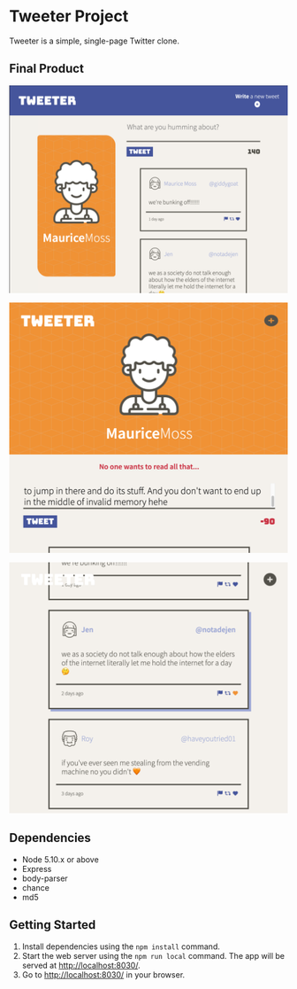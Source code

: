 # Tweeter Project

Tweeter is a simple, single-page Twitter clone.

## Final Product

!["Desktop view of the homepage. Left column shows user's profile and right column shows Tweet form and timeline of past Tweets."](https://github.com/kethnal/tweeter/blob/master/docs/desktop-view.png?raw=true)

!["Tablet view of the homepage. Example shown of maximum character feature."](https://github.com/kethnal/tweeter/blob/master/docs/tablet-view.png?raw=true)

!["Example shown of of view when a tweet is hovered over with cursor. Blue drop shadow, bolded user, and icons turn orange when hovered as well."](https://github.com/kethnal/tweeter/blob/master/docs/hover-feature.png?raw=true)

## Dependencies

- Node 5.10.x or above
- Express
- body-parser
- chance
- md5

## Getting Started

1. Install dependencies using the `npm install` command.
2. Start the web server using the `npm run local` command. The app will be served at <http://localhost:8030/>.
3. Go to <http://localhost:8030/> in your browser.